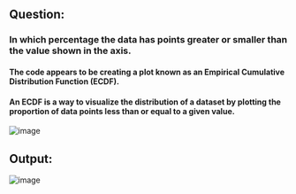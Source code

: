 ## Question:
### In which percentage the data has points greater or smaller than the value shown in the axis.

#### The code appears to be creating a plot known as an Empirical Cumulative Distribution Function (ECDF). 
#### An ECDF is a way to visualize the distribution of a dataset by plotting the proportion of data points less than or equal to a given value.
![image](https://github.com/user-attachments/assets/37e6d02c-a1a3-46cd-afda-5cc0e60a0617)

## Output:
![image](https://github.com/user-attachments/assets/f0ed847a-3930-4103-8971-8d211bd436ee)
